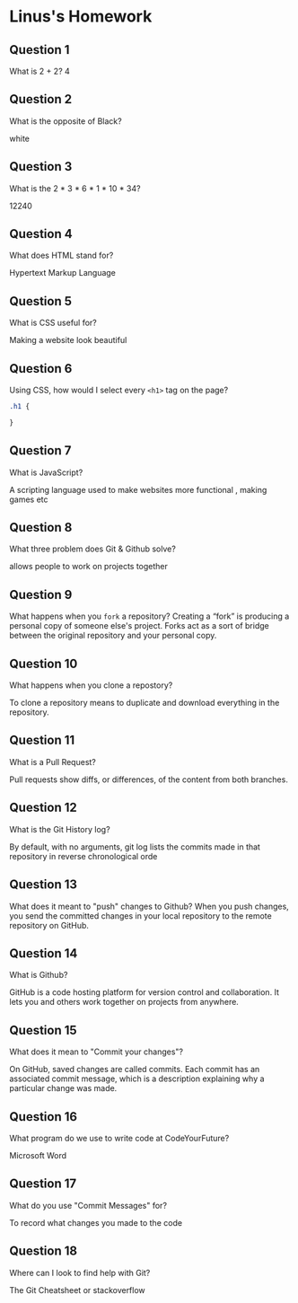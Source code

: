 # Linus's Homework

## Question 1

What is 2 + 2?
4

## Question 2

What is the opposite of Black?

white

## Question 3

What is the  2 * 3 * 6 * 1 * 10 * 34?

12240

## Question 4 

What does HTML stand for?

Hypertext Markup Language

## Question 5

What is CSS useful for?

Making a website look beautiful

## Question 6

Using CSS, how would I select every `<h1>` tag on the page?

```css
.h1 {

}
```

## Question 7

What is JavaScript?

A scripting language used to make websites more functional , making games etc

## Question 8

What three problem does Git & Github solve?

allows people to work on projects together 
## Question 9

What happens when you `fork` a repository?
Creating a “fork” is producing a personal copy of someone else's project. Forks act as a sort of bridge between the original repository and your personal copy.

## Question 10 

What happens when you clone a repostory?

To clone a repository means to duplicate and download everything in the repository.

## Question 11

What is a Pull Request?

Pull requests show diffs, or differences, of the content from both branches.

## Question 12

What is the Git History log?

By default, with no arguments, git log lists the commits made in that repository in reverse chronological orde
## Question 13

What does it meant to "push" changes to Github?
When you push changes, you send the committed changes in your local repository to the remote repository on GitHub.


## Question 14

What is Github?

GitHub is a code hosting platform for version control and collaboration. It lets you and others work together on projects from anywhere.


## Question 15

What does it mean to "Commit your changes"?

On GitHub, saved changes are called commits. Each commit has an associated commit message, which is a description explaining why a particular change was made. 

## Question 16

What program do we use to write code at CodeYourFuture?

Microsoft Word

## Question 17

What do you use "Commit Messages" for?

To record what changes you made to the code

## Question 18

Where can I look to find help with Git?

The Git Cheatsheet or stackoverflow
